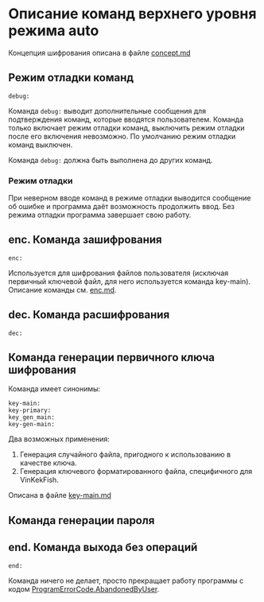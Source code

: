 # Описание команд верхнего уровня режима auto

Концепция шифрования описана в файле [concept.md](concept.md)

## Режим отладки команд
`debug:`

Команда `debug:` выводит дополнительные сообщения для подтверждения команд, которые вводятся пользователем.
Команда только включает режим отладки команд, выключить режим отладки после его включения невозможно. По умолчанию режим отладки команд выключен.

Команда `debug:` должна быть выполнена до других команд.

### Режим отладки
При неверном вводе команд в режиме отладки выводится сообщение об ошибке и программа даёт возможность продолжить ввод. Без режима отладки программа завершает свою работу.

## enc. Команда зашифрования
`enc:`

Используется для шифрования файлов пользователя (исключая первичный ключевой файл, для него используется команда key-main). Описание команды см. [enc.md](enc.md).

## dec. Команда расшифрования
`dec:`

## Команда генерации первичного ключа шифрования

Команда имеет синонимы:
```
key-main:
key-primary:
key_gen_main:
key-gen-main:
```
Два возможных применения:
1. Генерация случайного файла, пригодного к использованию в качестве ключа.
2. Генерация ключевого форматированного файла, специфичного для VinKekFish.

Описана в файле [key-main.md](key-main.md)

## Команда генерации пароля

## end. Команда выхода без операций
`end:`

Команда ничего не делает, просто прекращает работу программы с кодом [ProgramErrorCode.AbandonedByUser](./../ProgrammErrorCode.cs).
